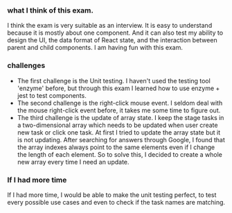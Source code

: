 ### what I think of this exam.
I think the exam is very suitable as an interview. It is easy to understand because it is mostly about one component.
And it can also test my ability to design the UI, the data format of React state, and the interaction between parent and child components.
I am having fun with this exam.

### challenges
* The first challenge is the Unit testing. I haven't used the testing tool 'enzyme' before,
but through this exam I learned how to use enzyme + jest to test components.
* The second challenge is the right-click mouse event. I seldom deal with the mouse right-click
event before, it takes me some time to figure out.
* The third challenge is the update of array state. I keep the stage tasks in a two-dimensional 
array which needs to be updated when user create new task or click one task. At first I tried to update the array state
but it is not updating. After searching for answers through Google, I found that the array indexes always point to the same 
elements even if I change the length of each element. So to solve this, I decided to create a whole new array every time I need an update.

### If I had more time
If I had more time, I would be able to make the unit testing perfect, to test every possible use cases and even to check if the task names are matching.

